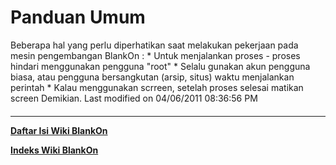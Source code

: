 # Panduan Umum
Beberapa hal yang perlu diperhatikan saat melakukan pekerjaan pada mesin
pengembangan BlankOn :
    * Untuk menjalankan proses - proses hindari menggunakan pengguna "root"
    * Selalu gunakan akun pengguna biasa, atau pengguna bersangkutan (arsip,
      situs) waktu menjalankan perintah
    * Kalau menggunakan scrreen, setelah proses selesai matikan screen
Demikian.
Last modified on 04/06/2011 08:36:56 PM
#### 
    
 
 
 
 
 
---
[**Daftar Isi Wiki BlankOn**](/wiki/DaftarIsi/index.html)
 
[**Indeks Wiki BlankOn**](/wiki/Indeks.html)
